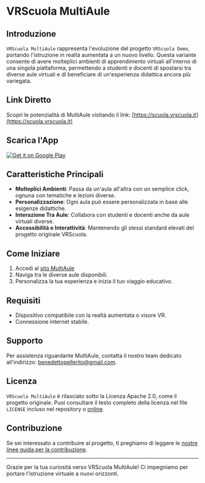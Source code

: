 # VRScuola MultiAule

## Introduzione
`VRScuola MultiAule` rappresenta l'evoluzione del progetto `VRScuola Demo`, portando l'istruzione in realtà aumentata a un nuovo livello. Questa variante consente di avere molteplici ambienti di apprendimento virtuali all'interno di una singola piattaforma, permettendo a studenti e docenti di spostarsi tra diverse aule virtuali e di beneficiare di un'esperienza didattica ancora più variegata.

## Link Diretto
Scopri le potenzialità di MultiAule visitando il link: [https://scuola.vrscuola.it](https://scuola.vrscuola.it)

## Scarica l'App
[![Get it on Google Play](https://play.google.com/intl/en_us/badges/static/images/badges/en_badge_web_generic.png)](https://play.google.com/store/apps/details?id=it.vrscuola.multiAule)

## Caratteristiche Principali

- **Molteplici Ambienti**: Passa da un'aula all'altra con un semplice click, ognuna con tematiche e lezioni diverse.
- **Personalizzazione**: Ogni aula può essere personalizzata in base alle esigenze didattiche.
- **Interazione Tra Aule**: Collabora con studenti e docenti anche da aule virtuali diverse.
- **Accessibilità e Interattività**: Mantenendo gli stessi standard elevati del progetto originale VRScuola.

## Come Iniziare

1. Accedi al [sito MultiAule](https://scuola.vrscuola.it)
2. Naviga tra le diverse aule disponibili.
3. Personalizza la tua esperienza e inizia il tuo viaggio educativo.

## Requisiti

- Dispositivo compatibile con la realtà aumentata o visore VR.
- Connessione internet stabile.

## Supporto

Per assistenza riguardante MultiAule, contatta il nostro team dedicato all'indirizzo: [benedettopellerito@gmail.com](benedettopellerito@gmail.com).

## Licenza

`VRScuola MultiAule` è rilasciato sotto la Licenza Apache 2.0, come il progetto originale. Puoi consultare il testo completo della licenza nel file `LICENSE` incluso nel repository o [online](https://www.apache.org/licenses/LICENSE-2.0).

## Contribuzione

Se sei interessato a contribuire al progetto, ti preghiamo di leggere le [nostre linee guida per la contribuzione](CONTRIBUTING.md).

---

Grazie per la tua curiosità verso VRScuola MultiAule! Ci impegniamo per portare l'istruzione virtuale a nuovi orizzonti.
